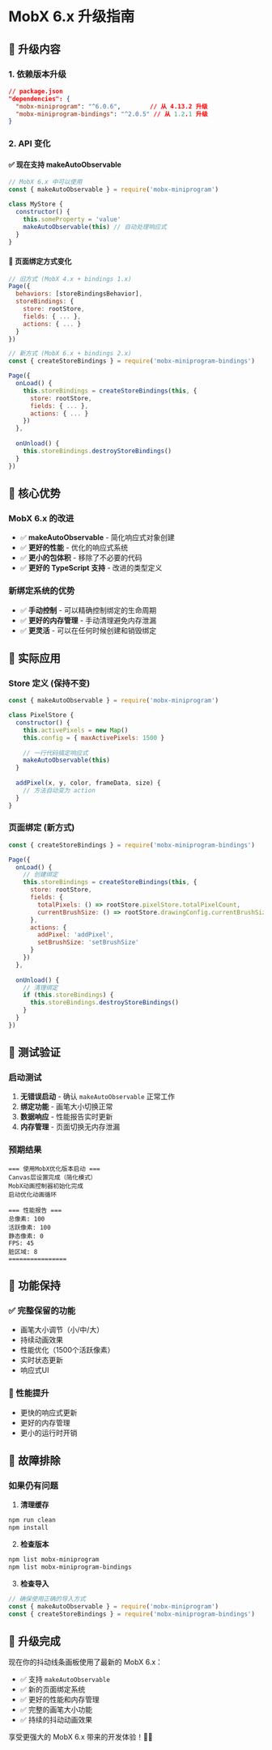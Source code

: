 # MobX 6.x 升级指南

## 🚀 升级内容

### 1. 依赖版本升级
```json
// package.json
"dependencies": {
  "mobx-miniprogram": "^6.0.6",        // 从 4.13.2 升级
  "mobx-miniprogram-bindings": "^2.0.5" // 从 1.2.1 升级
}
```

### 2. API 变化

#### ✅ 现在支持 makeAutoObservable
```javascript
// MobX 6.x 中可以使用
const { makeAutoObservable } = require('mobx-miniprogram')

class MyStore {
  constructor() {
    this.someProperty = 'value'
    makeAutoObservable(this) // 自动处理响应式
  }
}
```

#### 🔄 页面绑定方式变化
```javascript
// 旧方式 (MobX 4.x + bindings 1.x)
Page({
  behaviors: [storeBindingsBehavior],
  storeBindings: {
    store: rootStore,
    fields: { ... },
    actions: { ... }
  }
})

// 新方式 (MobX 6.x + bindings 2.x)
const { createStoreBindings } = require('mobx-miniprogram-bindings')

Page({
  onLoad() {
    this.storeBindings = createStoreBindings(this, {
      store: rootStore,
      fields: { ... },
      actions: { ... }
    })
  },
  
  onUnload() {
    this.storeBindings.destroyStoreBindings()
  }
})
```

## 🎯 核心优势

### MobX 6.x 的改进
- ✅ **makeAutoObservable** - 简化响应式对象创建
- ✅ **更好的性能** - 优化的响应式系统
- ✅ **更小的包体积** - 移除了不必要的代码
- ✅ **更好的 TypeScript 支持** - 改进的类型定义

### 新绑定系统的优势
- ✅ **手动控制** - 可以精确控制绑定的生命周期
- ✅ **更好的内存管理** - 手动清理避免内存泄漏
- ✅ **更灵活** - 可以在任何时候创建和销毁绑定

## 🔧 实际应用

### Store 定义 (保持不变)
```javascript
const { makeAutoObservable } = require('mobx-miniprogram')

class PixelStore {
  constructor() {
    this.activePixels = new Map()
    this.config = { maxActivePixels: 1500 }
    
    // 一行代码搞定响应式
    makeAutoObservable(this)
  }
  
  addPixel(x, y, color, frameData, size) {
    // 方法自动变为 action
  }
}
```

### 页面绑定 (新方式)
```javascript
const { createStoreBindings } = require('mobx-miniprogram-bindings')

Page({
  onLoad() {
    // 创建绑定
    this.storeBindings = createStoreBindings(this, {
      store: rootStore,
      fields: {
        totalPixels: () => rootStore.pixelStore.totalPixelCount,
        currentBrushSize: () => rootStore.drawingConfig.currentBrushSize
      },
      actions: {
        addPixel: 'addPixel',
        setBrushSize: 'setBrushSize'
      }
    })
  },
  
  onUnload() {
    // 清理绑定
    if (this.storeBindings) {
      this.storeBindings.destroyStoreBindings()
    }
  }
})
```

## 🧪 测试验证

### 启动测试
1. **无错误启动** - 确认 `makeAutoObservable` 正常工作
2. **绑定功能** - 画笔大小切换正常
3. **数据响应** - 性能报告实时更新
4. **内存管理** - 页面切换无内存泄漏

### 预期结果
```
=== 使用MobX优化版本启动 ===
Canvas层设置完成（简化模式）
MobX动画控制器初始化完成
启动优化动画循环

=== 性能报告 ===
总像素: 100
活跃像素: 100
静态像素: 0
FPS: 45
脏区域: 8
================
```

## 🎨 功能保持

### ✅ 完整保留的功能
- 画笔大小调节（小/中/大）
- 持续动画效果
- 性能优化（1500个活跃像素）
- 实时状态更新
- 响应式UI

### 🚀 性能提升
- 更快的响应式更新
- 更好的内存管理
- 更小的运行时开销

## 🔧 故障排除

### 如果仍有问题

1. **清理缓存**
```bash
npm run clean
npm install
```

2. **检查版本**
```bash
npm list mobx-miniprogram
npm list mobx-miniprogram-bindings
```

3. **检查导入**
```javascript
// 确保使用正确的导入方式
const { makeAutoObservable } = require('mobx-miniprogram')
const { createStoreBindings } = require('mobx-miniprogram-bindings')
```

## 🎉 升级完成

现在你的抖动线条画板使用了最新的 MobX 6.x：
- ✅ 支持 `makeAutoObservable`
- ✅ 新的页面绑定系统
- ✅ 更好的性能和内存管理
- ✅ 完整的画笔大小功能
- ✅ 持续的抖动动画效果

享受更强大的 MobX 6.x 带来的开发体验！🎨✨
